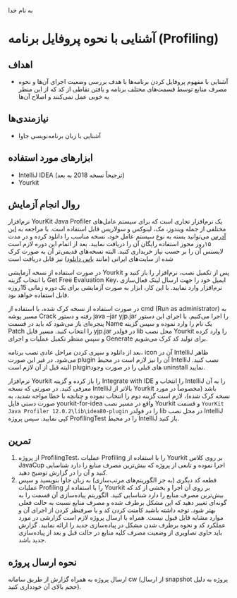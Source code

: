به نام خدا


# آشنایی با نحوه پروفایل برنامه (Profiling)

## اهداف 
- آشنایی با مفهوم پروفایل کردن برنامه‌ها با هدف بررسی وضعیت اجرای آن‌ها و نحوه مصرف منابع توسط قسمت‌های مختلف برنامه و یافتن نقاطی از کد که از این منظر به خوبی عمل نمی‌کنند و اصلاح آن‌ها

## نیازمندی‌ها
- آشنایی با زبان برنامه‌نویسی جاوا

## ابزارهای مورد استفاده
- IntelliJ IDEA (ترجیحاً نسخه 2018 به بعد)
- Yourkit

## روال انجام آزمایش
نرم‌افزار YourKit Java Profiler یک نرم‌افزار تجاری است که برای سیستم‌ عامل‌های مختلفی از جمله ویندوز، مک، لینوکس و سولاریس قابل استفاده است. با مراجعه به [این آدرس](https://www.yourkit.com/java/profiler/download) می‌توانید بسته به نوع سیستم عامل خود، نسخه مناسب را دانلود کرده و در مدت ۱۵روز مجوز استفاده رایگان آن را دریافت نمایید. بعد از اتمام این دوره لازم است لایسنس آن را بر حسب نیاز خریداری کنید. البته نسخه‌های قدیمی‌تر آن به صورت کرک شده از سایت‌های ایرانی (مانند [یاس دانلود](http://dl.downloadly.ir/Files/Software/YourKit_Java_Profiler_12.0.2_Downloadly.ir.rar)) نیز قابل دریافت است

در صورت استفاده از نسخه آزمایشی Yourkit پس از تکمیل نصب، نرم‌افزار را باز کنید و با انتخاب گزینه Get Free Evaluation Key، ایمیل خود را جهت ارسال لینک فعال‌سازی نرم‌افزار وارد نمایید. با این کار، ابزار به صورت آزمایشی برای یک دوره زمانی 15روزه قابل استفاده خواهد بود.

در صورت استفاده از نسخه کرک شده، با استفاده از cmd (Run as administrator) به مسیر پوشه Crack رفته و دستور java –jar yjp.jar را اجرا می‌کنیم. با اجرای این دستور پنجره‌ای باز می‌شود که باید در قسمت Name یک نام را وارد نموده و سپس گزینه Patch را انتخاب کنید. مسیر فایل yjp.jar در فولدر lib محل نصب Yourkit را وارد کرده و سپس منتظر تکمیل عملیات و اجرای Generate برای تولید کد کرک می‌شویم.
 
بعد از دانلود و سپری کردن مراحل عادی نصب برنامه، icon آن در IntelliJ ظاهر می‌شود. در غیر این صورت plugin آن را نیز لازم است در محیط IntelliJ نصب کنید. البته قبل از آن لازم است pluginهای قبلی را در صورت وجود uninstall نمایید.

نرم‌افزار Yourkit را باز کرده و گزینه Integrate with IDE را انتخاب و IntelliJ را به آن معرفی کنید. در صورتی که نسخه IntelliJ بالاتر از Yourkit باشد (مخصوصاً در مورد نسخه کرک شده)، لازم است گزینه دوم را انتخاب نموده و چنانچه با خطا مواجه شدید، به صورت دستی فایل yourkit-for-idea واقع در مسیر نصب Yourkit و قسمت
`
YourKit Java Profiler 12.0.2\lib\idea80-plugin
`
را در فولدر lib در محل نصب IntelliJ کپی نمایید. سپس پروژه ProfilingTest را در محیط IntelliJ باز کنید.

## تمرین
1. از پروژه ProfilingTest، عملیات Profiling را با استفاده از Yourkit بر روی کلاس JavaCup اجرا نموده و تابعی از پروژه که بیش‌ترین مصرف منابع را دارد شناسایی کنید و آن را در گزارش توضیح دهید.
2. قطعه کد دیگری (به جز الگوریتم‌های مرتب‌سازی) به زبان جاوا بنویسید و سپس عملیات Profiling را با استفاده از Yourkit بر روی آن اجرا و بخشی از کد که بیش‌ترین مصرف منابع را دارد شناسایی کنید. الگوریتم پیاده‌سازی آن قسمت را به گونه‌ای تغییر دهید که این مشکل برطرف شده و مصرف منابع نسبت به حالت فعلی بهتر شود. توجه داشته باشید کامنت کردن کد و یا صرفنظر کردن از اجرای آن و موارد مشابه قابل قبول نیست. همراه با ارسال پروژه لازم است گزارشی در مورد عملکرد کد و نحوه برطرف شدن مشکل در پیاده‌سازی جدید را ارائه نمایید. گزارش باید حاوی تصاویری از وضعیت مصرف کلیه منابع در حالت قبل و بعد از پیاده‌سازی جدید باشد.

## نحوه ارسال پروژه
ارسال پروژه به همراه گزارش از طریق سامانه cw (از ارسال snapshot پروژه به دلیل حجم بالای آن خودداری کنید).



